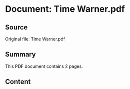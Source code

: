 # Document: Time Warner.pdf

## Source
Original file: Time Warner.pdf

## Summary
This PDF document contains 2 pages.

## Content
